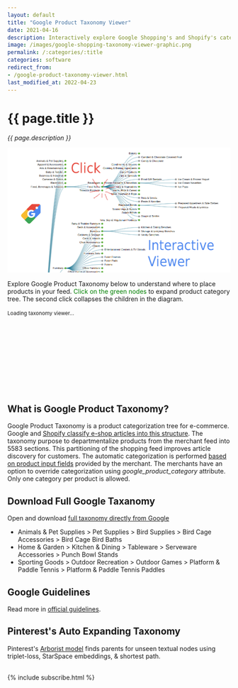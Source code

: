 ```yaml
---
layout: default
title: "Google Product Taxonomy Viewer"
date: 2021-04-16
description: Interactively explore Google Shopping's and Shopify's categories to configure products in your feed.
image: /images/google-shopping-taxonomy-viewer-graphic.png
permalink: /:categories/:title
categories: software
redirect_from:
- /google-product-taxonomy-viewer.html
last_modified_at: 2022-04-23
---
```


# {{ page.title }}

<i>{{ page.description }}</i>

![Google Product Taxonomy Interactive Viewer ](/images/google-shopping-taxonomy-viewer-graphic.png)

Explore Google Product Taxonomy below to understand where to place products in your feed.
<span style="color: green">Click on the green nodes</span> to expand product category tree. The second click collapses the children in the diagram.

<script src="/js/d3.v6.min.js" type="text/javascript"></script>
<script src="/js/google-shopping-taxonomy.js" type="text/javascript"></script>

<small id="d3noScript">
    Loading taxonomy viewer...
</small>

<svg id="d3view" style="width: 90%; height: auto; overflow: auto !important;"></svg>


## What is Google Product Taxonomy?

Google Product Taxonomy is a product categorization tree for e-commerce.
Google and [Shopify classify e-shop articles into this structure](https://help.shopify.com/en/manual/online-sales-channels/facebook/checkout-on-instagram-and-facebook/product-categories).
The taxonomy purpose to departmentalize products from the merchant feed into 5583 sections.
This partitioning of the shopping feed improves article discovery for customers.
The automatic categorization is performed [based on product input fields](https://support.google.com/merchants/answer/6324436?hl=en) provided by the merchant.
The merchants have an option to override categorization using _google_product_category_ attribute.
Only one category per product is allowed.

## Download Full Google Taxanomy
Open and download [full taxonomy directly from Google](http://google.com/basepages/producttype/taxonomy.en-US.txt)
- Animals & Pet Supplies > Pet Supplies > Bird Supplies > Bird Cage Accessories > Bird Cage Bird Baths
- Home & Garden > Kitchen & Dining > Tableware > Serveware Accessories > Punch Bowl Stands
- Sporting Goods > Outdoor Recreation > Outdoor Games > Platform & Paddle Tennis > Platform & Paddle Tennis Paddles

## Google Guidelines
Read more in [official guidelines](https://support.google.com/merchants/answer/6324436?hl=en#zippy=%2Cshopping-ads-campaigns%2Capparel-products).


## Pinterest's Auto Expanding Taxonomy
Pinterest's [Arborist model](/ml/Automatically-Expanding-Taxonomy) finds parents for unseen textual nodes using triplet-loss, StarSpace embeddings, & shortest path.


<br>
{% include subscribe.html %}